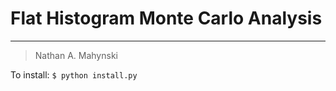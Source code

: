 # Flat Histogram Monte Carlo Analysis
----

> Nathan A. Mahynski

To install:
`$ python install.py`
